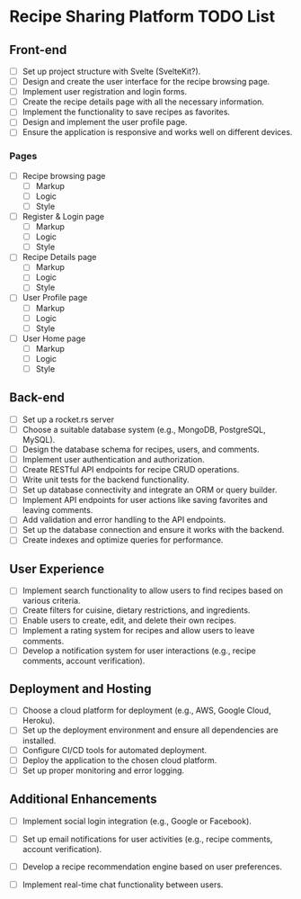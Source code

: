 # Recipe Sharing Platform TODO List

## Front-end

- [ ] Set up project structure with Svelte (SvelteKit?).
- [ ] Design and create the user interface for the recipe browsing page.
- [ ] Implement user registration and login forms.
- [ ] Create the recipe details page with all the necessary information.
- [ ] Implement the functionality to save recipes as favorites.
- [ ] Design and implement the user profile page.
- [ ] Ensure the application is responsive and works well on different devices.

### Pages

- [ ] Recipe browsing page
    - [ ] Markup
    - [ ] Logic
    - [ ] Style
- [ ] Register & Login page
    - [ ] Markup
    - [ ] Logic
    - [ ] Style
- [ ] Recipe Details page
    - [ ] Markup
    - [ ] Logic
    - [ ] Style
- [ ] User Profile page
    - [ ] Markup
    - [ ] Logic
    - [ ] Style
- [ ] User Home page
    - [ ] Markup
    - [ ] Logic
    - [ ] Style

## Back-end

- [ ] Set up a rocket.rs server
- [ ] Choose a suitable database system (e.g., MongoDB, PostgreSQL, MySQL).
- [ ] Design the database schema for recipes, users, and comments.
- [ ] Implement user authentication and authorization.
- [ ] Create RESTful API endpoints for recipe CRUD operations.
- [ ] Write unit tests for the backend functionality.
- [ ] Set up database connectivity and integrate an ORM or query builder.
- [ ] Implement API endpoints for user actions like saving favorites and leaving comments.
- [ ] Add validation and error handling to the API endpoints.
- [ ] Set up the database connection and ensure it works with the backend.
- [ ] Create indexes and optimize queries for performance.

## User Experience

- [ ] Implement search functionality to allow users to find recipes based on various criteria.
- [ ] Create filters for cuisine, dietary restrictions, and ingredients.
- [ ] Enable users to create, edit, and delete their own recipes.
- [ ] Implement a rating system for recipes and allow users to leave comments.
- [ ] Develop a notification system for user interactions (e.g., recipe comments, account verification).

## Deployment and Hosting

- [ ] Choose a cloud platform for deployment (e.g., AWS, Google Cloud, Heroku).
- [ ] Set up the deployment environment and ensure all dependencies are installed.
- [ ] Configure CI/CD tools for automated deployment.
- [ ] Deploy the application to the chosen cloud platform.
- [ ] Set up proper monitoring and error logging.

## Additional Enhancements

- [ ] Implement social login integration (e.g., Google or Facebook).
- [ ] Set up email notifications for user activities (e.g., recipe comments, account verification).
- [ ] Develop a recipe recommendation engine based on user preferences.
- [ ] Implement real-time chat functionality between users.


